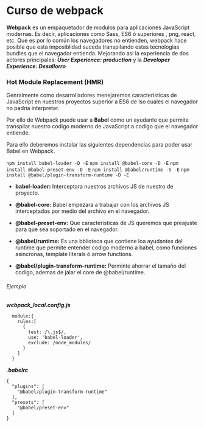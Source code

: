 # Curso de webpack

**Webpack** es un empaquetador de modulos para aplicaciones JavaScript modernas. Es decir, aplicaciones como Sass, ES6 ó superiores , png, react, etc. Que es por lo común los navegadores no entienden, webpack hace posible que esta imposiblidad suceda transpilando estas tecnologias bundles que el navegador entienda. Mejorando asi la experiencia de dos actores principales: ***User Experience: production*** y la ***Developer Experience: Desallorro***

### Hot Module Replacement (HMR)

Genralmente como desarrolladores menejaremos caracteristicas de JavaScript en nuestros proyectos superior a ES6 de lso cuales el navegador no padria interpretar.

Por ello de Webpack puede usar a **Babel** como un ayudante que permite transpilar nuestro codigo moderno de JavaScript a codigo que el navegador entiende.

Para ello deberemos instalar las siguientes dependencias para poder usar Babel en Webpack.

`npm install babel-loader -D -E`
`npm install @babel-core -D -E`
`npm install @babel-preset-env -D -E`
`npm install @babel/runtime -S -E`
`npm install @babel/plugin-transform-runtime -D -E`

- **babel-loader:** Interceptara nuestros archivos JS de nuestro de proyecto.

- **@babel-core:** Babel empezara a trabajar con los archivos JS interceptados por medio del archivo en el navegador.

- **@babel-preset-env:** Que caracteristicas de JS queremos que preajuste para que sea soportado en el navegador.

- **@babel/runtime:** Es una bblioteca que contiene loa ayudantes del runtime que permite entender codigo moderno a babel, como funciones asincronas, template literals ó arrow functions.

- **@babel/plugin-transform-runtime:** Perminte ahorrar el tamaño del codigo, ademas de jalar el core de @babel/runtime.

###### Ejemplo

***webpack_local.config.js***

```
  module:{
    rules:[
      {
        test: /\.js$/,
        use: 'babel-loader',
        exclude: /node_modules/
      }
    ]
  }
```

***.babelrc***

```
{
  "plugins": [
    "@babel/plugin-transform-runtime"
  ],
  "presets": [
    "@babel/preset-env"
  ]
}
```